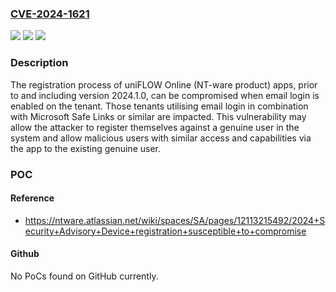 ### [CVE-2024-1621](https://cve.mitre.org/cgi-bin/cvename.cgi?name=CVE-2024-1621)
![](https://img.shields.io/static/v1?label=Product&message=uniFLOW%20Online&color=blue)
![](https://img.shields.io/static/v1?label=Version&message=0%20&color=brightgreen)
![](https://img.shields.io/static/v1?label=Vulnerability&message=CWE-940%3A%20Improper%20Verification%20of%20Source%20of%20a%20Communication%20Channel&color=brightgreen)

### Description

The registration process of uniFLOW Online (NT-ware product) apps, prior to and including version 2024.1.0, can be compromised when email login is enabled on the tenant. Those tenants utilising email login in combination with Microsoft Safe Links or similar are impacted. This vulnerability may allow the attacker to register themselves against a genuine user in the system and allow malicious users with similar access and capabilities via the app to the existing genuine user.

### POC

#### Reference
- https://ntware.atlassian.net/wiki/spaces/SA/pages/12113215492/2024+Security+Advisory+Device+registration+susceptible+to+compromise

#### Github
No PoCs found on GitHub currently.

